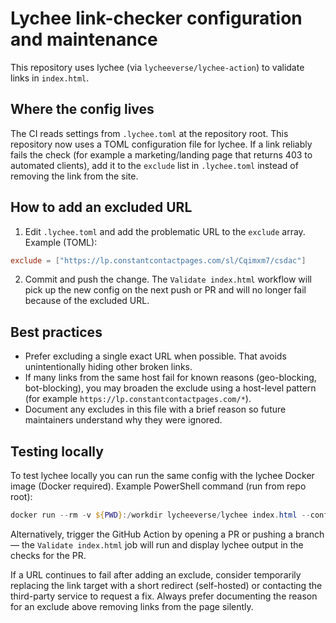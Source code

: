 Lychee link-checker configuration and maintenance
===============================================

This repository uses lychee (via `lycheeverse/lychee-action`) to validate links in `index.html`.

Where the config lives
----------------------

The CI reads settings from `.lychee.toml` at the repository root. This repository now uses a TOML
configuration file for lychee. If a link reliably fails the check (for example a marketing/landing
page that returns 403 to automated clients), add it to the `exclude` list in `.lychee.toml` instead
of removing the link from the site.

How to add an excluded URL
--------------------------

1. Edit `.lychee.toml` and add the problematic URL to the `exclude` array. Example (TOML):

  ```toml
  exclude = ["https://lp.constantcontactpages.com/sl/Cqimxm7/csdac"]
  ```

2. Commit and push the change. The `Validate index.html` workflow will pick up the new config on the next
   push or PR and will no longer fail because of the excluded URL.

Best practices
--------------

- Prefer excluding a single exact URL when possible. That avoids unintentionally hiding other broken links.
- If many links from the same host fail for known reasons (geo-blocking, bot-blocking), you may broaden the
  exclude using a host-level pattern (for example `https://lp.constantcontactpages.com/*`).
- Document any excludes in this file with a brief reason so future maintainers understand why they were ignored.

Testing locally
---------------

To test lychee locally you can run the same config with the lychee Docker image (Docker required). Example
PowerShell command (run from repo root):

```powershell
docker run --rm -v ${PWD}:/workdir lycheeverse/lychee index.html --config .lychee.toml
```

Alternatively, trigger the GitHub Action by opening a PR or pushing a branch — the `Validate index.html` job will
run and display lychee output in the checks for the PR.

If a URL continues to fail after adding an exclude, consider temporarily replacing the link target with a
short redirect (self-hosted) or contacting the third-party service to request a fix. Always prefer documenting
the reason for an exclude above removing links from the page silently.
